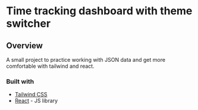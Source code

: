 # Time tracking dashboard with theme switcher

## Overview

A small project to practice working with JSON data and get more comfortable with tailwind and react.

### Built with

- [Tailwind CSS](https://tailwindcss.com/)
- [React](https://reactjs.org/) - JS library
